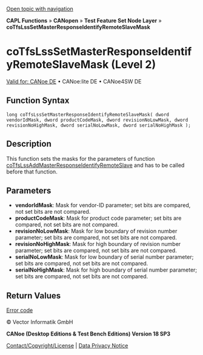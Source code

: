 [Open topic with navigation](../../../../../../CANoeDEFamily.htm#Topics/CAPLFunctions/CANopen/NodeLayerTFS/Functions/CAPLfunctionCoTfsLssSetMasterResponseIdentifyRemoteSlaveMask.md)

**CAPL Functions** » **CANopen** » **Test Feature Set Node Layer** » **coTfsLssSetMasterResponseIdentifyRemoteSlaveMask**

# coTfsLssSetMasterResponseIdentifyRemoteSlaveMask (Level 2)

[Valid for: CANoe DE](../../../../Shared/FeatureAvailability.md) • CANoe:lite DE • CANoe4SW DE

## Function Syntax

```plaintext
long coTfsLssSetMasterResponseIdentifyRemoteSlaveMask( dword vendorIdMask, dword productCodeMask, dword revisionNoLowMask, dword revisionNoHighMask, dword serialNoLowMask, dword serialNoHighMask );
```

## Description

This function sets the masks for the parameters of function [coTfsLssAddMasterResponseIdentifyRemoteSlave](CAPLfunctionCoTfsLssAddMasterResponseIdentifyRemoteSlave.md) and has to be called before that function.

## Parameters

- **vendorIdMask**: Mask for vendor-ID parameter; set bits are compared, not set bits are not compared.
- **productCodeMask**: Mask for product code parameter; set bits are compared, not set bits are not compared.
- **revisionNoLowMask**: Mask for low boundary of revision number parameter; set bits are compared, not set bits are not compared.
- **revisionNoHighMask**: Mask for high boundary of revision number parameter; set bits are compared, not set bits are not compared.
- **serialNoLowMask**: Mask for low boundary of serial number parameter; set bits are compared, not set bits are not compared.
- **serialNoHighMask**: Mask for high boundary of serial number parameter; set bits are compared, not set bits are not compared.

## Return Values

[Error code](../CAPLfunctionsCANopenNLTFSErrorCodes.md)

© Vector Informatik GmbH

**CANoe (Desktop Editions & Test Bench Editions) Version 18 SP3**

[Contact/Copyright/License](../../../../Shared/ContactCopyrightLicense.md) | [Data Privacy Notice](https://www.vector.com/int/en/company/get-info/privacy-policy/)